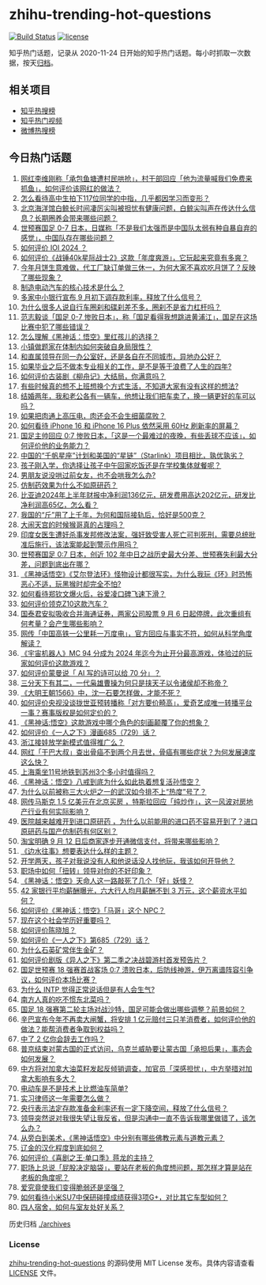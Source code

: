 # zhihu-trending-hot-questions

[![Build Status](https://github.com/justjavac/zhihu-trending-hot-questions/workflows/ci/badge.svg?branch=master)](https://github.com/justjavac/zhihu-trending-hot-questions/actions)
[![license](https://img.shields.io/github/license/justjavac/zhihu-trending-hot-questions)](https://github.com/justjavac/zhihu-trending-hot-questions/blob/master/LICENSE)

知乎热门话题，记录从 2020-11-24
日开始的知乎热门话题。每小时抓取一次数据，按天[归档](./archives)。

## 相关项目

- [知乎热搜榜](https://github.com/justjavac/zhihu-trending-top-search)
- [知乎热门视频](https://github.com/justjavac/zhihu-trending-hot-video)
- [微博热搜榜](https://github.com/justjavac/weibo-trending-hot-search)

## 今日热门话题

<!-- BEGIN -->
<!-- 最后更新时间 Fri Sep 06 2024 13:19:54 GMT+0800 (China Standard Time) -->

1. [网红李维刚称「承包鱼塘遭村民哄抢」，村干部回应「他为流量喊我们免费来抓鱼」，如何评价该网红的做法？](https://www.zhihu.com/question/666272922)
1. [怎么看待高中生拍下117位同学的中指，几乎都因学习而变形？](https://www.zhihu.com/question/666290375)
1. [北京海洋馆白鲸长时间凄厉尖叫被担忧有健康问题，白鲸尖叫声在传达什么信息？长期圈养会带来哪些问题？](https://www.zhihu.com/question/666340522)
1. [世预赛国足 0-7 日本，日媒称「不是我们太强而是中国队太弱有种自暴自弃的感觉」，中国队存在哪些问题？](https://www.zhihu.com/question/666342348)
1. [如何评价 IOI 2024 ？](https://www.zhihu.com/question/666315409)
1. [如何评价《战锤40k星际战士2》这款「年度爽游」，它玩起来究竟有多爽？](https://www.zhihu.com/question/666275284)
1. [今年月饼生意难做，代工厂缺订单做三休一，为何大家不喜欢吃月饼了？反映了哪些现象？](https://www.zhihu.com/question/666351641)
1. [制造电动汽车的核心技术是什么？](https://www.zhihu.com/question/574243708)
1. [多家中小银行宣布 9 月初下调存款利率，释放了什么信号？](https://www.zhihu.com/question/666276417)
1. [为什么很多人说自行车圈刹和碟刹差不多，圈刹不是省力杠杆吗？](https://www.zhihu.com/question/666218413)
1. [范志毅谈「国足 0-7 惨败日本」，称「国足看得我想跳进黄浦江」，国足在这场比赛中犯了哪些错误？](https://www.zhihu.com/question/666301785)
1. [怎么理解《黑神话：悟空》里红孩儿的选择？](https://www.zhihu.com/question/665889059)
1. [小镇做题家在体制内如何突破自身局限性？](https://www.zhihu.com/question/665722350)
1. [和直属领导在同一办公室好，还是各自在不同城市，异地办公好？](https://www.zhihu.com/question/666060932)
1. [如果毕业之后不做本专业相关的工作，是不是等于浪费了人生的四年?](https://www.zhihu.com/question/666248206)
1. [如何评价古装剧《柳舟记》大结局，你满意吗？](https://www.zhihu.com/question/665013567)
1. [有些时候真的想不上班想换个方式生活，不知道大家有没有这样的想法?](https://www.zhihu.com/question/666209580)
1. [结婚两年，我和老公各有一辆车，他想让我们把车卖了，换一辆更好的车可以吗？](https://www.zhihu.com/question/666165216)
1. [如果把肉通上高压电，肉还会不会生细菌腐败？](https://www.zhihu.com/question/646357797)
1. [如何看待 iPhone 16 和 iPhone 16 Plus 依然采用 60Hz 刷新率的屏幕？](https://www.zhihu.com/question/665832611)
1. [国足主帅回应 0:7 惨败日本，「这是一个最难过的夜晚，有些丢球不应该」，如何评价他的业务能力？](https://www.zhihu.com/question/666344925)
1. [中国的“千帆星座”计划和美国的“星链”（Starlink）项目相比，孰优孰劣？](https://www.zhihu.com/question/666247259)
1. [孩子刚入学，你选择让孩子中午回家吃饭还是在学校集体就餐呢？](https://www.zhihu.com/question/665781073)
1. [男朋友说没哄过前女友，也不会哄我怎么办?](https://www.zhihu.com/question/666344135)
1. [仿制药效果为什么不如原研药？](https://www.zhihu.com/question/618350435)
1. [比亚迪2024年上半年财报中净利润136亿元，研发费用高达202亿元，研发比净利润高65亿，怎么看？](https://www.zhihu.com/question/666264515)
1. [我国的“斤”用了上千年，为何和国际接轨后，恰好是500克？](https://www.zhihu.com/question/666172030)
1. [大闹天宫的时候猴哥真的占理吗？](https://www.zhihu.com/question/469971014)
1. [印度女医生遭奸杀事发邦修改法案，强奸致受害人死亡可判死刑，需要总统批准后施行，该法案能起到警示作用吗？](https://www.zhihu.com/question/666252708)
1. [世预赛国足 0:7 日本，创近 102 年中日之战历史最大分差、世预赛失利最大分差，问题到底出在哪？](https://www.zhihu.com/question/666299083)
1. [《黑神话悟空》《艾尔登法环》怪物设计都很写实，为什么我玩《环》时恐怖恶心不适，玩黑猴时却完全不怕?](https://www.zhihu.com/question/666184626)
1. [如何看待郑钦文爆火后，谷爱凌口碑飞速下滑？](https://www.zhihu.com/question/664263495)
1. [如何评价领克Z10这款汽车？](https://www.zhihu.com/question/665967544)
1. [国泰君安拟吸收合并海通证券，两家公司股票 9 月 6 日起停牌，此次重组有何考量？会产生哪些影响？](https://www.zhihu.com/question/666310136)
1. [网传「中国高铁一公里耗一万度电」，官方回应与事实不符，如何从科学角度解读？](https://www.zhihu.com/question/666285282)
1. [《宇宙机器人》MC 94 分成为 2024 年迄今为止开分最高游戏，体验过的玩家如何评价这款游戏？](https://www.zhihu.com/question/666299112)
1. [如何评价蒙曼说「 AI 写的诗可以给 70 分」？](https://www.zhihu.com/question/666280599)
1. [三分天下有其二，一代枭雄曹操为何只是挟天子以令诸侯却不称帝？](https://www.zhihu.com/question/661207809)
1. [《大明王朝1566》中，沈一石要怎样做，才能不死？](https://www.zhihu.com/question/361368428)
1. [如何评价央视没谈拢世亚预转播称「对方要价畸高」，爱奇艺成唯一转播平台一事？赛事版权是如何定价的？](https://www.zhihu.com/question/666285343)
1. [《黑神话:悟空》这款游戏中哪个角色的刻画颠覆了你的想象？](https://www.zhihu.com/question/664947715)
1. [如何评价《一人之下》漫画685（729）话？](https://www.zhihu.com/question/666312932)
1. [浙江接娃放学新模式值得推广么？](https://www.zhihu.com/question/666130528)
1. [网红「干巴大叔」查出骨癌不到两个月去世，骨癌有哪些症状？为何发展速度这么快？](https://www.zhihu.com/question/666183340)
1. [上海乘坐11号地铁到苏州3个多小时值得吗？](https://www.zhihu.com/question/609601860)
1. [《黑神话：悟空》八戒到底为什么如此执着想复活孙悟空？](https://www.zhihu.com/question/665995153)
1. [为什么以前被称三大火炉之一的武汉如今排不上“热度”号了？](https://www.zhihu.com/question/661922575)
1. [网传马斯克 1.5 亿美元在北京买房 ，特斯拉回应「纯炒作」，这一风波对房地产行业有何实际影响？](https://www.zhihu.com/question/666274557)
1. [医院越来越难开到进口原研药 ，为什么以前能用的进口药不容易开到了？进口原研药与国产仿制药有何区别？](https://www.zhihu.com/question/666164888)
1. [淘宝明确 9 月 12 日后商家逐步开通微信支付，将带来哪些影响？](https://www.zhihu.com/question/666283186)
1. [《边水往事》想要表达什么样的主题？](https://www.zhihu.com/question/666191026)
1. [开学两天，孩子对我说没有人和他说话没人找他玩，我该如何开导他？](https://www.zhihu.com/question/663485768)
1. [职场中如何「扭转」领导对你的不好印象？](https://www.zhihu.com/question/665888952)
1. [《黑神话：悟空》天命人这一路敲死了几个「好」妖怪？](https://www.zhihu.com/question/665616890)
1. [42 家银行平均薪酬曝光，六大行人均月薪酬不到 3 万元，这个薪资水平如何？](https://www.zhihu.com/question/666071365)
1. [如何评价《黑神话：悟空》「马哥」这个 NPC？](https://www.zhihu.com/question/665619846)
1. [现在这个社会学历好重要吗？](https://www.zhihu.com/question/666001173)
1. [如何评价陈晓旭？](https://www.zhihu.com/question/357725793)
1. [如何评价《一人之下》第685（729）话？](https://www.zhihu.com/question/666301881)
1. [为什么石英矿常伴生金矿？](https://www.zhihu.com/question/32093390)
1. [如何评价剧版《异人之下》第二季之决战碧游村首发预告片？](https://www.zhihu.com/question/666176249)
1. [国足世预赛 18 强赛首战客场 0:7 溃败日本，后防线神游，伊万离谱阵容引争议，如何评价本场比赛？](https://www.zhihu.com/question/666269941)
1. [为什么 INTP 觉得正常说话但是有人会生气?](https://www.zhihu.com/question/665529603)
1. [南方人真的吃不惯东北菜吗？](https://www.zhihu.com/question/665803261)
1. [国足 18 强赛第二轮主场对战沙特，国足可能会做出哪些调整？前景如何？](https://www.zhihu.com/question/666300497)
1. [辛巴宣布今年不再卖大闸蟹，将安排 1 亿元赔付三只羊消费者，如何评价他的做法？能帮消费者争取到权益吗？](https://www.zhihu.com/question/666212183)
1. [中了 2 亿你会辞去工作吗？](https://www.zhihu.com/question/663383826)
1. [普京结束对蒙古国的正式访问，乌克兰威胁要让蒙古国「承担后果」，事态会如何发展？](https://www.zhihu.com/question/666160790)
1. [中方将对加拿大油菜籽发起反倾销调查，加官员「深感担忧」，中方举措对加拿大影响有多大？](https://www.zhihu.com/question/666189439)
1. [电动车是不是技术上比燃油车简单?](https://www.zhihu.com/question/506995666)
1. [实习律师这一年需要怎么做？](https://www.zhihu.com/question/345218273)
1. [央行表示法定存款准备金利率还有一定下降空间，释放了什么信号？](https://www.zhihu.com/question/666279185)
1. [领导突然说对我很失望让我反省，但是沟通中一直不告诉我哪里做错了，该怎么办？](https://www.zhihu.com/question/665986806)
1. [从旁白到美术，《黑神话悟空》中分别有哪些佛教元素与道教元素？](https://www.zhihu.com/question/664774533)
1. [辽金的汉化程度到底如何？](https://www.zhihu.com/question/56268740)
1. [如何评价《喜剧之王·单口季》蒋龙的主持？](https://www.zhihu.com/question/665202126)
1. [职场上总说「屁股决定脑袋」，要站在老板的角度想问题，那怎样才算是站在老板的角度呢？](https://www.zhihu.com/question/665935210)
1. [爱究竟使我们变得脆弱还是坚强？](https://www.zhihu.com/question/665559176)
1. [如何看待小米SU7中保研碰撞成绩获得3项G+，对比其它车型如何？](https://www.zhihu.com/question/666264552)
1. [四人宿舍，如何与室友处好关系？](https://www.zhihu.com/question/664198191)

<!-- END -->

历史归档 [./archives](./archives)

### License

[zhihu-trending-hot-questions](https://github.com/justjavac/zhihu-trending-hot-questions)
的源码使用 MIT License 发布。具体内容请查看 [LICENSE](./LICENSE) 文件。
